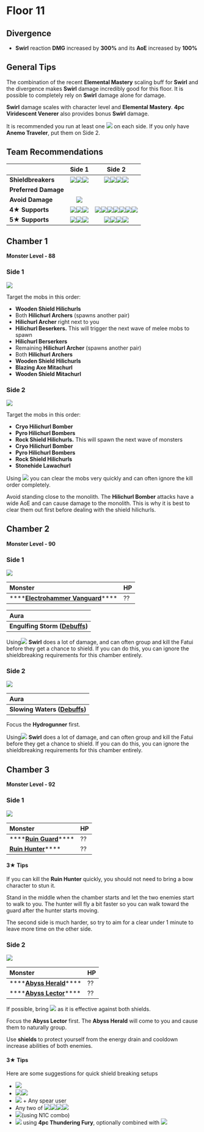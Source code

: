 # Floor 11

## Divergence

*  **Swirl** reaction **DMG** increased by **300%** and its **AoE** increased by **100%**

## General Tips

The combination of the recent **Elemental Mastery** scaling buff for **Swirl** and the divergence makes **Swirl** damage incredibly good for this floor. It is possible to completely rely on **Swirl** damage alone for damage. 

**Swirl** damage scales with character level and **Elemental Mastery**. **4pc Viridescent Venerer** also provides bonus **Swirl** damage.

It is recommended you run at least one ![](../../.gitbook/assets/anemo_small.png) on each side. If you only have **Anemo Traveler**, put them on Side 2.

## Team Recommendations

|  | Side 1 | Side 2 |
| :--- | :---: | :---: |
| **Shieldbreakers** | ![](../../.gitbook/assets/pyro_small.png)![](../../.gitbook/assets/hydro_small.png)![](../../.gitbook/assets/cryo_small.png) | ![](../../.gitbook/assets/pyro_small.png)![](../../.gitbook/assets/cryo_small.png)![](../../.gitbook/assets/electro_small.png)![](../../.gitbook/assets/geo_small.png) |
| **Preferred Damage** |  |  |
| **Avoid Damage** | ![](../../.gitbook/assets/physical_small.png) |  |
| **4**★ **Supports** | ![](../../.gitbook/assets/ui_avataricon_diona.png)![](../../.gitbook/assets/ui_avataricon_beidou.png)![](../../.gitbook/assets/ui_avataricon_sucrose.png) | ![](../../.gitbook/assets/ui_avataricon_bennett.png)![](../../.gitbook/assets/ui_avataricon_xiangling.png)![](../../.gitbook/assets/ui_avataricon_chongyun.png)![](../../.gitbook/assets/ui_avataricon_diona.png)![](../../.gitbook/assets/ui_avataricon_kaeya.png)![](../../.gitbook/assets/ui_avataricon_rosaria.png)![](../../.gitbook/assets/ui_avataricon_sucrose.png) |
| **5**★ **Supports** | ![](../../.gitbook/assets/ui_avataricon_lumine_anemo.png)![](../../.gitbook/assets/ui_avataricon_jean.png)![](../../.gitbook/assets/ui_avataricon_venti.png) | ![](../../.gitbook/assets/ui_avataricon_lumine_anemo.png)![](../../.gitbook/assets/ui_avataricon_jean.png)![](../../.gitbook/assets/ui_avataricon_venti.png)![](../../.gitbook/assets/ui_avataricon_zhongli.png) |

## Chamber 1

**Monster Level - 88**

### Side 1

![](../../.gitbook/assets/11-1-1%20%282%29.png)

Target the mobs in this order:

* **Wooden Shield Hilichurls**
* Both **Hilichurl Archers** \(spawns another pair\)
* **Hilichurl Archer** right next to you
* **Hilichurl Beserkers.** This will trigger the next wave of melee mobs to spawn
* **Hilichurl Berserkers**
* Remaining **Hilichurl Archer** \(spawns another pair\)
* Both **Hilichurl Archers**
* **Wooden Shield Hilichurls**
* **Blazing Axe Mitachurl**
* **Wooden Shield Mitachurl**

### Side 2

![](../../.gitbook/assets/11-1-2%20%282%29.png)

Target the mobs in this order:

* **Cryo Hilichurl Bomber**
* **Pyro Hilichurl Bombers**
* **Rock Shield Hilichurls.** This will spawn the next wave of monsters
* **Cryo Hilichurl Bomber**
* **Pyro Hilichurl Bombers**
* **Rock Shield Hilichurls**
* **Stonehide Lawachurl**

Using ![](../../.gitbook/assets/anemo_small.png) you can clear the mobs very quickly and can often ignore the kill order completely.

Avoid standing close to the monolith. The **Hilichurl Bomber** attacks have a wide AoE and can cause damage to the monolith. This is why it is best to clear them out first before dealing with the shield hilichurls.

## Chamber 2

**Monster Level - 90**

### Side 1

![](../../.gitbook/assets/11-2-1%20%282%29.png)

| Monster | HP |
| :--- | :--- |
| \*\*\*\*[**Electrohammer Vanguard**](../../monsters/fatui/electrohammer-vanguard.md)\*\*\*\* | ?? |

| Aura |
| :--- |
| **Engulfing Storm \(**[**Debuffs**](../../mechanics/debuffs/)**\)** |

Using![](../../.gitbook/assets/anemo_small.png) **Swirl** does a lot of damage, and can often group and kill the Fatui before they get a chance to shield. If you can do this, you can ignore the shieldbreaking requirements for this chamber entirely.

### Side 2

![](../../.gitbook/assets/11-2-2%20%282%29.png)

| Aura |
| :--- |
| **Slowing Waters \(**[**Debuffs**](../../mechanics/debuffs/)**\)** |

Focus the **Hydrogunner** first.

Using![](../../.gitbook/assets/anemo_small.png) **Swirl** does a lot of damage, and can often group and kill the Fatui before they get a chance to shield. If you can do this, you can ignore the shieldbreaking requirements for this chamber entirely.

## Chamber 3

**Monster Level - 92**

### Side 1

![](../../.gitbook/assets/11-3-1%20%282%29.png)

| Monster | HP |
| :--- | :--- |
| \*\*\*\*[**Ruin Guard**](../../monsters/ruin-constructs/ruin-guard.md)\*\*\*\* | ?? |
| [**Ruin Hunter**](../../monsters/ruin-constructs/ruin-hunter.md)\*\*\*\* | ?? |

#### 3★ Tips

If you can kill the **Ruin Hunter** quickly, you should not need to bring a bow character to stun it.

Stand in the middle when the chamber starts and let the two enemies start to walk to you. The hunter will fly a bit faster so you can walk toward the guard after the hunter starts moving.

The second side is much harder, so try to aim for a clear under 1 minute to leave more time on the other side.

### Side 2

![](../../.gitbook/assets/11-3-2%20%282%29.png)

| Monster | HP |
| :--- | :--- |
| \*\*\*\*[**Abyss Herald**](../../monsters/abyss-order/abyss-herald.md)\*\*\*\* | ?? |
| \*\*\*\*[**Abyss Lector**](../../monsters/abyss-order/abyss-lector.md)\*\*\*\* | ?? |

If possible, bring ![](../../.gitbook/assets/cryo_small.png) as it is effective against both shields.

Focus the **Abyss Lector** first. The **Abyss Herald** will come to you and cause them to naturally group.

Use **shields** to protect yourself from the energy drain and cooldown increase abilities of both enemies.

#### 3★ Tips

Here are some suggestions for quick shield breaking setups

* ![](../../.gitbook/assets/ui_avataricon_ganyu.png)
* ![](../../.gitbook/assets/ui_avataricon_bennett.png)![](../../.gitbook/assets/ui_avataricon_xiangling.png)
* ![](../../.gitbook/assets/ui_avataricon_chongyun.png) + Any spear user
* Any two of ![](../../.gitbook/assets/ui_avataricon_chongyun.png)![](../../.gitbook/assets/ui_avataricon_diona.png)![](../../.gitbook/assets/ui_avataricon_kaeya.png)![](../../.gitbook/assets/ui_avataricon_rosaria.png)
* ![](../../.gitbook/assets/ui_avataricon_xiao.png)\(using N1C combo\)
* ![](../../.gitbook/assets/ui_avataricon_bennett.png) using **4pc Thundering Fury**, optionally combined with ![](../../.gitbook/assets/ui_avataricon_jean.png)

